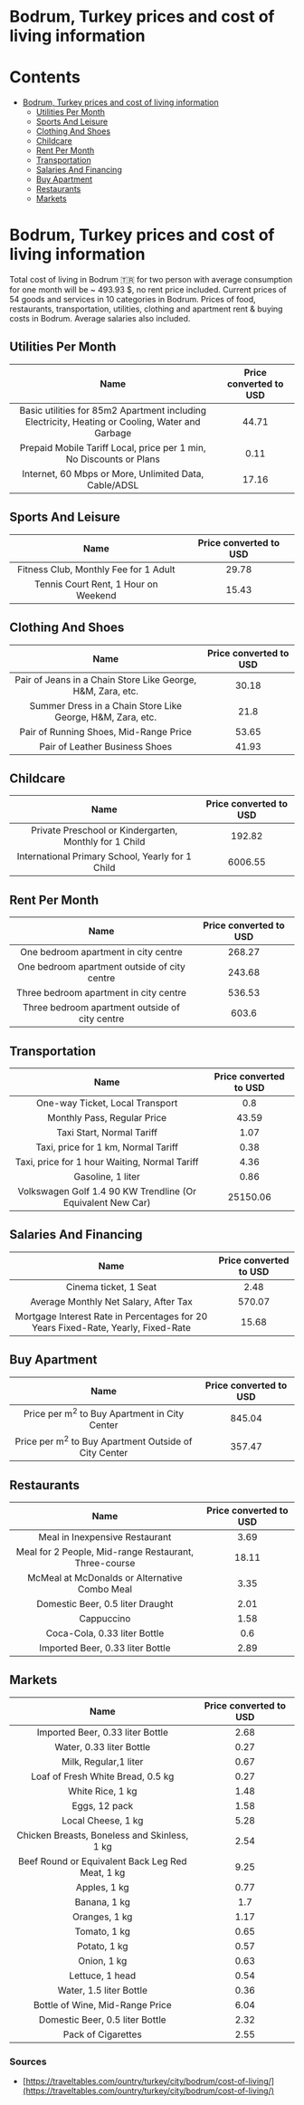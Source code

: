 
Bodrum, Turkey prices and cost of living information
====================================================

Contents
========

* [Bodrum, Turkey prices and cost of living information](#bodrum-turkey-prices-and-cost-of-living-information)
	* [Utilities Per Month](#utilities-per-month)
	* [Sports And Leisure](#sports-and-leisure)
	* [Clothing And Shoes](#clothing-and-shoes)
	* [Childcare](#childcare)
	* [Rent Per Month](#rent-per-month)
	* [Transportation](#transportation)
	* [Salaries And Financing](#salaries-and-financing)
	* [Buy Apartment](#buy-apartment)
	* [Restaurants](#restaurants)
	* [Markets](#markets)

# Bodrum, Turkey prices and cost of living information


Total cost of living in Bodrum 🇹🇷 for two person with average consumption for one month will be ~ 493.93 $, no rent 
price included. Current prices of 54 goods and services in 10 categories  in Bodrum. Prices of food, restaurants, 
transportation, utilities, clothing and apartment rent & buying costs in Bodrum. Average salaries also included.
## Utilities Per Month
  

|Name|Price converted to USD|
| :---: | :---: |
|Basic utilities for 85m2 Apartment including Electricity, Heating or Cooling, Water and Garbage|44.71|
|Prepaid Mobile Tariff Local, price per 1 min, No Discounts or Plans|0.11|
|Internet, 60 Mbps or More, Unlimited Data, Cable/ADSL|17.16|
  

## Sports And Leisure
  

|Name|Price converted to USD|
| :---: | :---: |
|Fitness Club, Monthly Fee for 1 Adult|29.78|
|Tennis Court Rent, 1 Hour on Weekend|15.43|
  

## Clothing And Shoes
  

|Name|Price converted to USD|
| :---: | :---: |
|Pair of Jeans in a Chain Store Like George, H&M, Zara, etc.|30.18|
|Summer Dress in a Chain Store Like George, H&M, Zara, etc.|21.8|
|Pair of Running Shoes, Mid-Range Price|53.65|
|Pair of Leather Business Shoes|41.93|
  

## Childcare
  

|Name|Price converted to USD|
| :---: | :---: |
|Private Preschool or Kindergarten, Monthly for 1 Child|192.82|
|International Primary School, Yearly for 1 Child|6006.55|
  

## Rent Per Month
  

|Name|Price converted to USD|
| :---: | :---: |
|One bedroom apartment in city centre|268.27|
|One bedroom apartment outside of city centre|243.68|
|Three bedroom apartment in city centre|536.53|
|Three bedroom apartment outside of city centre|603.6|
  

## Transportation
  

|Name|Price converted to USD|
| :---: | :---: |
|One-way Ticket, Local Transport|0.8|
|Monthly Pass, Regular Price|43.59|
|Taxi Start, Normal Tariff|1.07|
|Taxi, price for 1 km, Normal Tariff|0.38|
|Taxi, price for 1 hour Waiting, Normal Tariff|4.36|
|Gasoline, 1 liter|0.86|
|Volkswagen Golf 1.4 90 KW Trendline (Or Equivalent New Car)|25150.06|
  

## Salaries And Financing
  

|Name|Price converted to USD|
| :---: | :---: |
|Cinema ticket, 1 Seat|2.48|
|Average Monthly Net Salary, After Tax|570.07|
|Mortgage Interest Rate in Percentages for 20 Years Fixed-Rate, Yearly, Fixed-Rate|15.68|
  

## Buy Apartment
  

|Name|Price converted to USD|
| :---: | :---: |
|Price per m<sup>2</sup> to Buy Apartment in City Center|845.04|
|Price per m<sup>2</sup> to Buy Apartment Outside of City Center|357.47|
  

## Restaurants
  

|Name|Price converted to USD|
| :---: | :---: |
|Meal in Inexpensive Restaurant|3.69|
|Meal for 2 People, Mid-range Restaurant, Three-course|18.11|
|McMeal at McDonalds or Alternative Combo Meal|3.35|
|Domestic Beer, 0.5 liter Draught|2.01|
|Cappuccino|1.58|
|Coca-Cola, 0.33 liter Bottle|0.6|
|Imported Beer, 0.33 liter Bottle|2.89|
  

## Markets
  

|Name|Price converted to USD|
| :---: | :---: |
|Imported Beer, 0.33 liter Bottle|2.68|
|Water, 0.33 liter Bottle|0.27|
|Milk, Regular,1 liter|0.67|
|Loaf of Fresh White Bread, 0.5 kg|0.27|
|White Rice, 1 kg|1.48|
|Eggs, 12 pack|1.58|
|Local Cheese, 1 kg|5.28|
|Chicken Breasts, Boneless and Skinless, 1 kg|2.54|
|Beef Round or Equivalent Back Leg Red Meat, 1 kg |9.25|
|Apples, 1 kg|0.77|
|Banana, 1 kg|1.7|
|Oranges, 1 kg|1.17|
|Tomato, 1 kg|0.65|
|Potato, 1 kg|0.57|
|Onion, 1 kg|0.63|
|Lettuce, 1 head|0.54|
|Water, 1.5 liter Bottle|0.36|
|Bottle of Wine, Mid-Range Price|6.04|
|Domestic Beer, 0.5 liter Bottle|2.32|
|Pack of Cigarettes|2.55|
  

### Sources

- [https://traveltables.com/ountry/turkey/city/bodrum/cost-of-living/](https://traveltables.com/ountry/turkey/city/bodrum/cost-of-living/)
